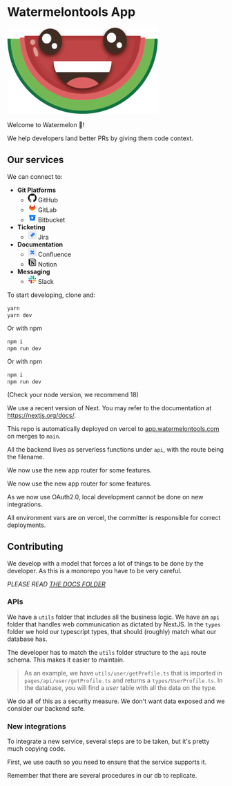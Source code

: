 # Watermelontools App

<img src="public/logos/watermelon.png" alt="Watermelon Logo" width="350" height="200">

Welcome to Watermelon 🍉!

We help developers land better PRs by giving them code context.

## Our services

We can connect to:

<ul>
  <li>
    <strong>Git Platforms</strong>
    <ul>
      <li>
        <img src="public/logos/github.svg" alt="GitHub Logo" width="20" height="20"> GitHub
      </li>
      <li>
        <img src="public/logos/gitlab.svg" alt="GitLab Logo" width="20" height="20"> GitLab
      </li>
      <li>
        <img src="public/logos/bitbucket.svg" alt="Bitbucket Logo" width="20" height="20"> Bitbucket
      </li>
    </ul>
  </li>
  <li>
    <strong>Ticketing</strong>
    <ul>
      <li>
        <img src="public/logos/jira.svg" alt="Jira Logo" width="20" height="20"> Jira
      </li>
    </ul>
  </li>
  <li>
    <strong>Documentation</strong>
    <ul>
      <li>
        <img src="public/logos/confluence.svg" alt="Confluence Logo" width="20" height="20"> Confluence
      </li>
      <li>
        <img src="public/logos/notion.svg" alt="Notion Logo" width="20" height="20"> Notion
      </li>
    </ul>
  </li>
  <li>
    <strong>Messaging</strong>
    <ul>
      <li>
        <img src="public/logos/slack.svg" alt="Slack Logo" width="20" height="20"> Slack
      </li>
    </ul>
  </li>
</ul>

To start developing, clone and:

```
yarn
yarn dev
```

Or with npm

```
npm i
npm run dev
```

Or with npm

```
npm i
npm run dev
```

(Check your node version, we recommend 18)

We use a recent version of Next. You may refer to the documentation at https://nextjs.org/docs/.

This repo is automatically deployed on vercel to [app.watermelontools.com](app.watermelontools.com) on merges to `main`.

All the backend lives as serverless functions under `api`, with the route being the filename.

We now use the new app router for some features.

We now use the new app router for some features.

As we now use OAuth2.0, local development cannot be done on new integrations.

All environment vars are on vercel, the committer is responsible for correct deployments.

## Contributing

We develop with a model that forces a lot of things to be done by the developer. As this is a monorepo you have to be very careful.

_PLEASE READ [THE DOCS FOLDER](/docs/)_

### APIs

We have a `utils` folder that includes all the business logic. We have an `api` folder that handles web communication as dictated by NextJS. In the `types` folder we hold our typescript types, that should (roughly) match what our database has.

The developer has to match the `utils` folder structure to the `api` route schema. This makes it easier to maintain.

> As an example, we have `utils/user/getProfile.ts` that is imported in `pages/api/user/getProfile.ts` and returns a `types/UserProfile.ts`. In the database, you will find a _user_ table with all the data on the type.

We do all of this as a security measure. We don't want data exposed and we consider our backend safe.

### New integrations

To integrate a new service, several steps are to be taken, but it's pretty much copying code.

First, we use oauth so you need to ensure that the service supports it.

Remember that there are several procedures in our db to replicate.
